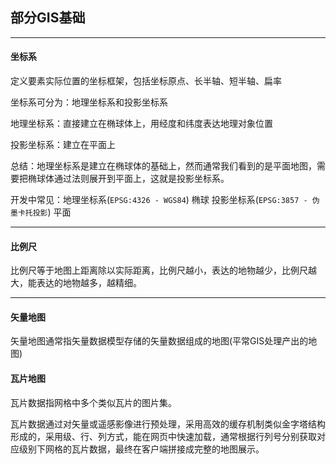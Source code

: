 ## 部分GIS基础

------



#### 坐标系

定义要素实际位置的坐标框架，包括坐标原点、长半轴、短半轴、扁率

坐标系可分为：地理坐标系和投影坐标系

地理坐标系：直接建立在椭球体上，用经度和纬度表达地理对象位置

投影坐标系：建立在平面上

总结：地理坐标系是建立在椭球体的基础上，然而通常我们看到的是平面地图，需要把椭球体通过法则展开到平面上，这就是投影坐标系。

开发中常见：地理坐标系(`EPSG:4326 - WGS84`) 椭球          投影坐标系(`EPSG:3857 - 伪墨卡托投影`) 平面

------



#### 比例尺

比例尺等于地图上距离除以实际距离，比例尺越小，表达的地物越少，比例尺越大，能表达的地物越多，越精细。

------



#### 矢量地图

矢量地图通常指矢量数据模型存储的矢量数据组成的地图(平常GIS处理产出的地图)

#### 瓦片地图

瓦片数据指网格中多个类似瓦片的图片集。

瓦片数据通过对矢量或遥感影像进行预处理，采用高效的缓存机制类似金字塔结构形成的，采用级、行、列方式，能在网页中快速加载，通常根据行列号分别获取对应级别下网格的瓦片数据，最终在客户端拼接成完整的地图展示。